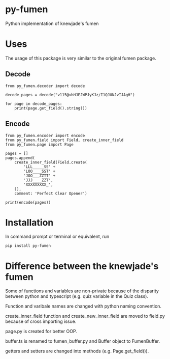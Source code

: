 # py-fumen
Python implementation of knewjade's fumen

# Uses
The usage of this package is very similar to the original fumen package.

## Decode
```
from py_fumen.decoder import decode

decode_pages = decode("v115@vhHJEJWPJyKJz/I1QJUNJvIJAgH")

for page in decode_pages:
    print(page.get_field().string())
```

## Encode
```
from py_fumen.encoder import encode
from py_fumen.field import Field, create_inner_field
from py_fumen.page import Page

pages = []
pages.append(
    create_inner_field(Field.create(
        'LLL_____SS' +
        'LOO____SST' +
        'JOO___ZZTT' +
        'JJJ____ZZT',
        'XXXXXXXXX_',
    )),
    comment: 'Perfect Clear Opener')

print(encode(pages))
```

# Installation
In command prompt or terminal or equivalent, run 
```
pip install py-fumen
```

# Difference between the knewjade's fumen
Some of functions and variables are non-private because of the disparity between python and typescript (e.g. quiz variable in the Quiz class).

Function and varibale names are changed with python naming convention.

create_inner_field function and create_new_inner_field are moved to field.py because of cross importing issue.

page.py is created for better OOP.

buffer.ts is renamed to fumen_buffer.py and Buffer object to FumenBuffer.

getters and setters are changed into methods (e.g. Page.get_field()). 
